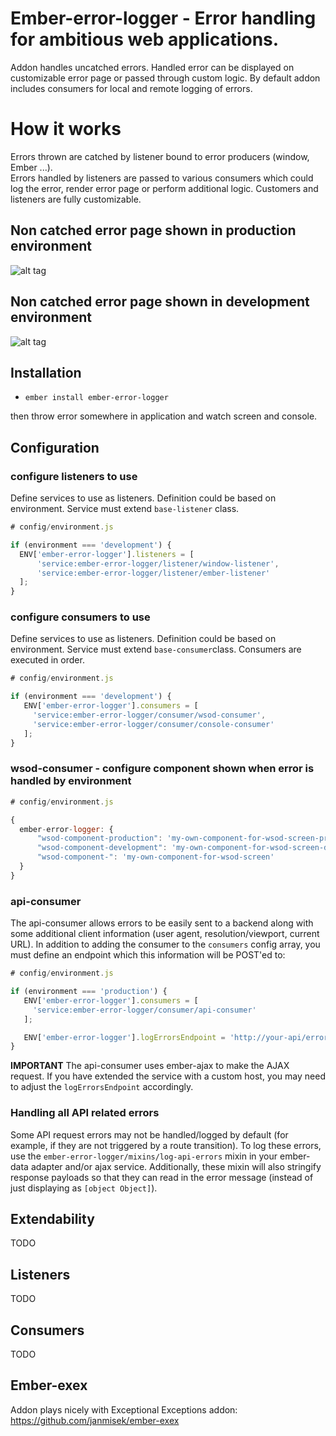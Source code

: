 # Ember-error-logger - Error handling for ambitious web applications.

Addon handles uncatched errors. Handled error can be displayed on customizable error page
or passed through custom logic. By default addon includes consumers for local and remote logging of errors.

# How it works
Errors thrown are catched by listener bound to error producers (window, Ember ...).  
Errors handled by listeners are passed to various consumers which could log the error, render error page or
perform additional logic. Customers and listeners are fully customizable.

## Non catched error page shown in production environment  

![alt tag](https://raw.githubusercontent.com/Gavant/ember-error-logger/master/github/error-prod.png)

## Non catched error page shown in development environment  

![alt tag](https://raw.githubusercontent.com/Gavant/ember-error-logger/master/github/error-dev.png)


## Installation

* `ember install ember-error-logger`

then throw error somewhere in application and watch screen and console.

## Configuration

### configure listeners to use

Define services to use as listeners.
Definition could be based on environment.
Service must extend `base-listener` class.

```javascript
# config/environment.js

if (environment === 'development') {
  ENV['ember-error-logger'].listeners = [
      'service:ember-error-logger/listener/window-listener',
      'service:ember-error-logger/listener/ember-listener'
  ];
}
```

### configure consumers to use

Define services to use as listeners.
Definition could be based on environment.
Service must extend `base-consumer`class.
Consumers are executed in order.

```javascript
# config/environment.js

if (environment === 'development') {
   ENV['ember-error-logger'].consumers = [
     'service:ember-error-logger/consumer/wsod-consumer',
     'service:ember-error-logger/consumer/console-consumer'
   ];
}
```


### wsod-consumer - configure component shown when error is handled by environment

```javascript
# config/environment.js

{
  ember-error-logger: {
      "wsod-component-production": 'my-own-component-for-wsod-screen-production'
      "wsod-component-development": 'my-own-component-for-wsod-screen-development'
      "wsod-component-": 'my-own-component-for-wsod-screen'
  }
}
```

### api-consumer

The api-consumer allows errors to be easily sent to a backend along with some additional client information (user agent, resolution/viewport, current URL). In addition to adding the consumer to the `consumers` config array, you must define an endpoint which this information will be POST'ed to:

```javascript
# config/environment.js

if (environment === 'production') {
   ENV['ember-error-logger'].consumers = [
     'service:ember-error-logger/consumer/api-consumer'
   ];

   ENV['ember-error-logger'].logErrorsEndpoint = 'http://your-api/error-event';
}
```

**IMPORTANT** The api-consumer uses ember-ajax to make the AJAX request. If you have extended the service with a custom host, you may need to adjust the `logErrorsEndpoint` accordingly.

### Handling all API related errors

Some API request errors may not be handled/logged by default (for example, if they are not triggered by a route transition). To log these errors, use the `ember-error-logger/mixins/log-api-errors` mixin in your ember-data adapter and/or ajax service. Additionally, these mixin will also stringify response payloads so that they can read in the error message (instead of just displaying as `[object Object]`).


## Extendability

TODO

## Listeners

TODO

## Consumers

TODO

## Ember-exex

Addon plays nicely with Exceptional Exceptions addon: https://github.com/janmisek/ember-exex
